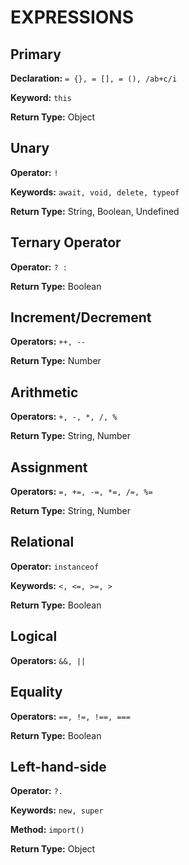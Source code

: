 # EXPRESSIONS

## Primary

**Declaration:** `= {}, = [], = (), /ab+c/i`

**Keyword:** `this`

**Return Type:** Object

## Unary

**Operator:** `!`

**Keywords:** `await, void, delete, typeof`

**Return Type:** String, Boolean, Undefined

## Ternary Operator

**Operator:** `? :`

**Return Type:** Boolean

## Increment/Decrement

**Operators:** `++, --`

**Return Type:** Number

## Arithmetic

**Operators:** `+, -, *, /, %`

**Return Type:** String, Number

## Assignment

**Operators:** `=, +=, -=, *=, /=, %=`

**Return Type:** String, Number

## Relational

**Operator:** `instanceof`

**Keywords:** `<, <=, >=, >`

**Return Type:** Boolean

## Logical

**Operators:** `&&, ||`

## Equality

**Operators:** `==, !=, !==, ===`

**Return Type:** Boolean

## Left-hand-side

**Operator:** `?.`

**Keywords:** `new, super`

**Method:** `import()`

**Return Type:** Object